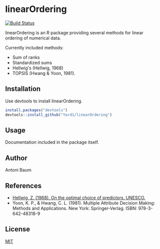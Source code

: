 # linearOrdering
[![Build Status](https://travis-ci.org/Yard1/linearOrdering.svg?branch=master)](https://travis-ci.org/Yard1/linearOrdering)

linearOrdering is an R package providing several methods for linear ordering of numerical data.

Currently included methods:
* Sum of ranks
* Standardized sums
* Hellwig's (Hellwig, 1968)
* TOPSIS (Hwang & Yoon, 1981).

## Installation

Use devtools to install linearOrdering.

```r
install.packages("devtools")
devtools::install_github("Yard1/linearOrdering")
```

## Usage

Documentation included in the package itself.

## Author
Antoni Baum

## References
* [Hellwig, Z. (1968). On the optimal choice of predictors. UNESCO.](https://unesdoc.unesco.org/ark:/48223/pf0000158559.locale=en)
* Yoon, K. P., & Hwang, C. L. (1981). Multiple Attribute Decision Making: Methods and Applications. New York: Springer-Verlag. ISBN: 978-3-642-48318-9

## License
[MIT](https://github.com/Yard1/linearOrdering/blob/master/LICENSE.md)
